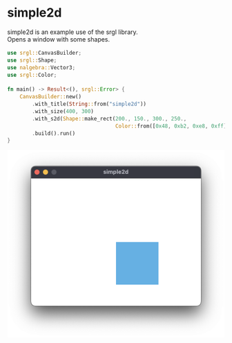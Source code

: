 # simple2d

simple2d is an example use of the srgl library. \
Opens a window with some shapes.

```rust
use srgl::CanvasBuilder;
use srgl::Shape;
use nalgebra::Vector3;
use srgl::Color;

fn main() -> Result<(), srgl::Error> {
    CanvasBuilder::new()
        .with_title(String::from("simple2d"))
        .with_size(400, 300)
        .with_s2d(Shape::make_rect(200., 150., 300., 250.,
                                   Color::from([0x48, 0xb2, 0xe8, 0xff])))
        .build().run()
}
```

![screenshot](../../img/simple2d.png)